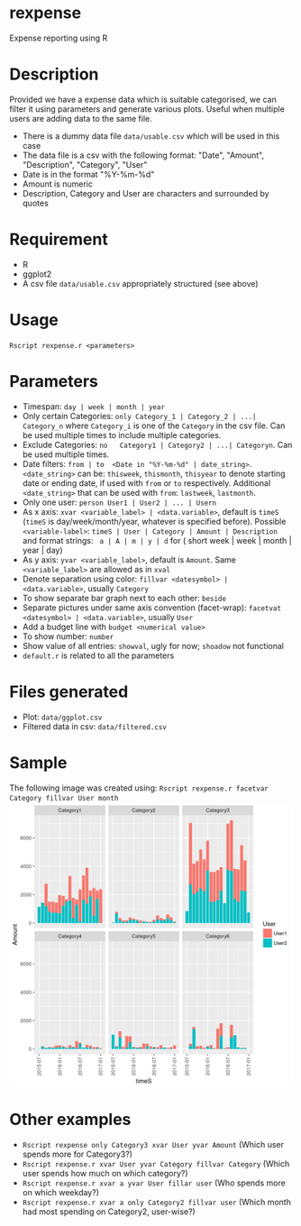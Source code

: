 # rexpense
Expense reporting using R

# Description
Provided we have a expense data which is suitable categorised, we can filter it using parameters and generate various plots.
Useful when multiple users are adding data to the same file.
* There is a dummy data file `data/usable.csv` which will be used in this case
* The data file is a csv with the following format:
"Date", "Amount", "Description", "Category", "User"
* Date is in the format "%Y-%m-%d"
* Amount is numeric
* Description, Category and User are characters and surrounded by quotes

# Requirement
* R
* ggplot2
* A csv file `data/usable.csv` appropriately structured (see above)

# Usage
`Rscript rexpense.r <parameters>`

# Parameters
* Timespan: `day | week | month | year`
* Only certain Categories: `only Category_1 | Category_2 | ...| Category_n` where `Category_i` is one of the `Category` in the csv file.
Can be used multiple times to include multiple categories.
* Exclude Categories:      `no   Category1 | Category2 | ...| Categoryn`. 
Can be used multiple times.
* Date filters: `from | to  <Date in "%Y-%m-%d" | date_string>`. 
`<date_string>` can be: `thisweek`, `thismonth`, `thisyear` to denote starting date or ending date, if used with `from` or `to` respectively. 
Additional `<date_string>` that can be used with `from`: `lastweek`, `lastmonth`.
* Only one user: `person User1 | User2 | ... | Usern`
* As x axis: `xvar <variable_label> | <data.variable>`, default is `timeS` (`timeS` is day/week/month/year, whatever is specified before). 
Possible `<variable-label>`: `timeS | User | Category | Amount | Description` and format strings: ` a | A | m | y | d` for ( short week | week | month | year | day)
* As y axis: `yvar <variable_label>`, default is `Amount`. Same `<variable_label>` are allowed as in `xval`
* Denote separation using color: `fillvar <datesymbol> | <data.variable>`, usually `Category`
* To show separate bar graph next to each other: `beside`
* Separate pictures under same axis convention (facet-wrap): `facetvat <datesymbol> | <data.variable>`, usually `User`
* Add a budget line with `budget <numerical value>`
* To show number: `number`
* Show value of all entries: `showval`, ugly for now; `shoadow` not functional
* `default.r` is related to all the parameters

# Files generated
* Plot: `data/ggplot.csv`
* Filtered data in csv: `data/filtered.csv`

# Sample
The following image was created using: 
`Rscript rexpense.r facetvar Category fillvar User month`
![alt tag](https://github.com/debdeep777/rexpense/blob/master/data/ggplot.png)

# Other examples
* `Rscript rexpense only Category3 xvar User yvar Amount` (Which user spends more for Category3?)
* `Rscript rexpense.r xvar User yvar Category fillvar Category` (Which user spends how much on which category?)
* `Rscript rexpense.r xvar a yvar User fillar user` (Who spends more on which weekday?)
* `Rscript rexpense.r xvar a only Category2 fillvar user` (Which month had most spending on Category2, user-wise?)


